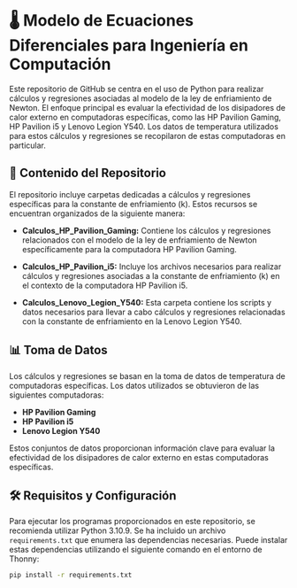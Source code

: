 # 🌡️ Modelo de Ecuaciones Diferenciales para Ingeniería en Computación

Este repositorio de GitHub se centra en el uso de Python para realizar cálculos y regresiones asociadas al modelo de la ley de enfriamiento de Newton. El enfoque principal es evaluar la efectividad de los disipadores de calor externo en computadoras específicas, como las HP Pavilion Gaming, HP Pavilion i5 y Lenovo Legion Y540. Los datos de temperatura utilizados para estos cálculos y regresiones se recopilaron de estas computadoras en particular.

## 📂 Contenido del Repositorio

El repositorio incluye carpetas dedicadas a cálculos y regresiones específicas para la constante de enfriamiento \(k\). Estos recursos se encuentran organizados de la siguiente manera:

- **Calculos_HP_Pavilion_Gaming:** Contiene los cálculos y regresiones relacionados con el modelo de la ley de enfriamiento de Newton específicamente para la computadora HP Pavilion Gaming.

- **Calculos_HP_Pavilion_i5:** Incluye los archivos necesarios para realizar cálculos y regresiones asociadas a la constante de enfriamiento \(k\) en el contexto de la computadora HP Pavilion i5.

- **Calculos_Lenovo_Legion_Y540:** Esta carpeta contiene los scripts y datos necesarios para llevar a cabo cálculos y regresiones relacionadas con la constante de enfriamiento en la Lenovo Legion Y540.

## 📊 Toma de Datos

Los cálculos y regresiones se basan en la toma de datos de temperatura de computadoras específicas. Los datos utilizados se obtuvieron de las siguientes computadoras:

- **HP Pavilion Gaming**
- **HP Pavilion i5**
- **Lenovo Legion Y540**

Estos conjuntos de datos proporcionan información clave para evaluar la efectividad de los disipadores de calor externo en estas computadoras específicas.


## 🛠️ Requisitos y Configuración

Para ejecutar los programas proporcionados en este repositorio, se recomienda utilizar Python 3.10.9. Se ha incluido un archivo `requirements.txt` que enumera las dependencias necesarias. Puede instalar estas dependencias utilizando el siguiente comando en el entorno de Thonny:

```bash
pip install -r requirements.txt
